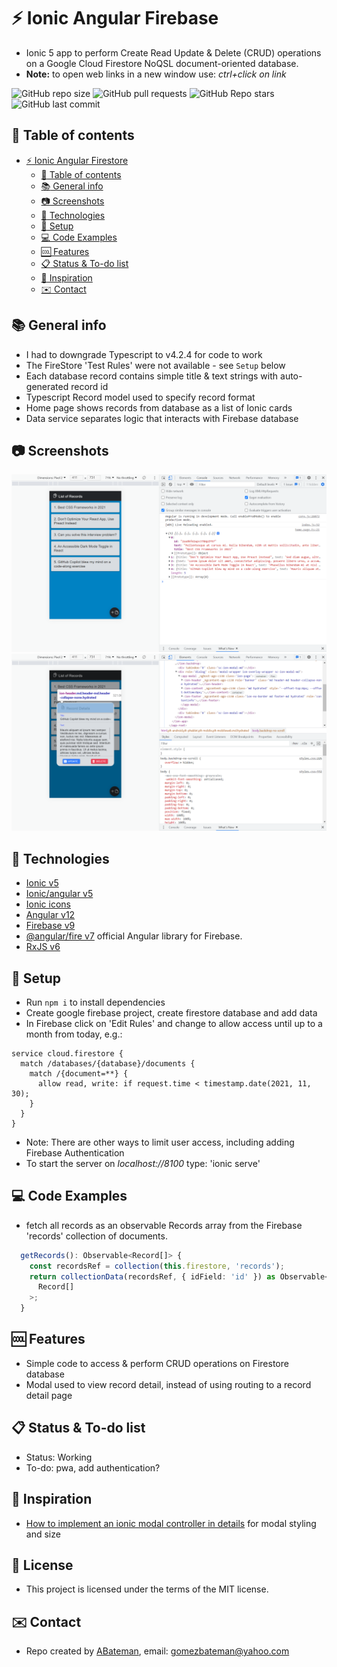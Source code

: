 # :zap: Ionic Angular Firebase

* Ionic 5 app to perform Create Read Update & Delete (CRUD) operations on a Google Cloud Firestore NoQSL document-oriented database.
* **Note:** to open web links in a new window use: _ctrl+click on link_

![GitHub repo size](https://img.shields.io/github/repo-size/AndrewJBateman/ionic-angular-firestore?style=plastic)
![GitHub pull requests](https://img.shields.io/github/issues-pr/AndrewJBateman/ionic-angular-firestore?style=plastic)
![GitHub Repo stars](https://img.shields.io/github/stars/AndrewJBateman/ionic-angular-firestore?style=plastic)
![GitHub last commit](https://img.shields.io/github/last-commit/AndrewJBateman/ionic-angular-firestore?style=plastic)

## :page_facing_up: Table of contents

* [:zap: Ionic Angular Firestore](#zap-ionic-angular-firestore)
  * [:page_facing_up: Table of contents](#page_facing_up-table-of-contents)
  * [:books: General info](#books-general-info)
  * [:camera: Screenshots](#camera-screenshots)
  * [:signal_strength: Technologies](#signal_strength-technologies)
  * [:floppy_disk: Setup](#floppy_disk-setup)
  * [:computer: Code Examples](#computer-code-examples)
  * [:cool: Features](#cool-features)
  * [:clipboard: Status & To-do list](#clipboard-status--to-do-list)
  * [:clap: Inspiration](#clap-inspiration)
  * [:envelope: Contact](#envelope-contact)

## :books: General info

* I had to downgrade Typescript to v4.2.4 for code to work
* The FireStore 'Test Rules' were not available - see `Setup` below
* Each database record contains simple title & text strings with auto-generated record id
* Typescript Record model used to specify record format
* Home page shows records from database as a list of Ionic cards
* Data service separates logic that interacts with Firebase database

## :camera: Screenshots

![screenshot](./imgs/list.png)
![screenshot](./imgs/detail.png)

## :signal_strength: Technologies

* [Ionic v5](https://ionicframework.com/)
* [Ionic/angular v5](https://ionicframework.com/)
* [Ionic icons](https://ionic.io/ionicons)
* [Angular v12](https://angular.io/)
* [Firebase v9](https://firebase.google.com/)
* [@angular/fire v7](https://www.npmjs.com/package/@angular/fire) official Angular library for Firebase.
* [RxJS v6](https://reactivex.io/)

## :floppy_disk: Setup

* Run `npm i` to install dependencies
* Create google firebase project, create firestore database and add data
* In Firebase click on 'Edit Rules' and change to allow access until up to a month from today, e.g.:

```
service cloud.firestore {
  match /databases/{database}/documents {
    match /{document=**} {
      allow read, write: if request.time < timestamp.date(2021, 11, 30);
    }
  }
}
```
* Note: There are other ways to limit user access, including adding Firebase Authentication
* To start the server on _localhost://8100_ type: 'ionic serve'

## :computer: Code Examples

* fetch all records as an observable Records array from the Firebase 'records' collection of documents.

```typescript
  getRecords(): Observable<Record[]> {
    const recordsRef = collection(this.firestore, 'records');
    return collectionData(recordsRef, { idField: 'id' }) as Observable<
      Record[]
    >;
  }
```

## :cool: Features

* Simple code to access & perform CRUD operations on Firestore database
* Modal used to view record detail, instead of using routing to a record detail page

## :clipboard: Status & To-do list

* Status: Working
* To-do: pwa, add authentication?

## :clap: Inspiration

* [How to implement an ionic modal controller in details](https://edupala.com/ionic-modal-controller-exmple/) for modal styling and size

## :file_folder: License

* This project is licensed under the terms of the MIT license.

## :envelope: Contact

* Repo created by [ABateman](https://github.com/AndrewJBateman), email: gomezbateman@yahoo.com
